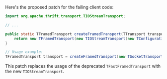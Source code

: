 Here's the proposed patch for the failing client code:

```java
import org.apache.thrift.transport.TIOStreamTransport;

// ...

public static TFramedTransport createFramedTransport(TTransport transport) {
    return new TFramedTransport(new TIOStreamTransport(new TConfiguration(), transport));
}

// Usage example:
TFramedTransport transport = createFramedTransport(new TSocketTransport(host, port));
```

This patch replaces the usage of the deprecated `TFastFramedTransport` with the new `TIOStreamTransport`.